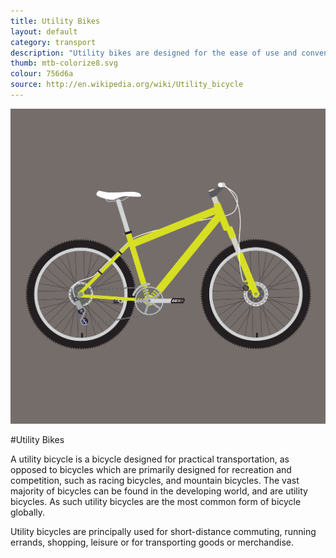 ```yaml
---
title: Utility Bikes
layout: default
category: transport
description: "Utility bikes are designed for the ease of use and convenience in short-distance travel."
thumb: mtb-colorize8.svg
colour: 756d6a
source: http://en.wikipedia.org/wiki/Utility_bicycle
---
```


![Utility bike photo](../img/bikes/mtb-colorize8.svg)

#Utility Bikes

A utility bicycle is a bicycle designed for practical transportation, as opposed to bicycles which are primarily designed for recreation and competition, such as racing bicycles, and mountain bicycles. The vast majority of bicycles can be found in the developing world, and are utility bicycles. As such utility bicycles are the most common form of bicycle globally.

Utility bicycles are principally used for short-distance commuting, running errands, shopping, leisure or for transporting goods or merchandise.